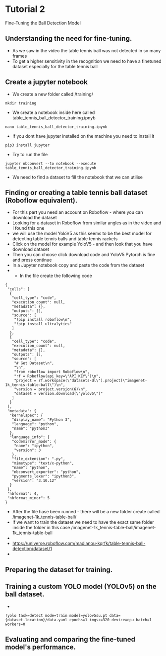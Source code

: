 # Tutorial 2
Fine-Tuning the Ball Detection Model

## Understanding the need for fine-tuning.
- As we saw in the video the table tennis ball was not detected in so many frames
- To get a higher sensitivity in the recognition we need to have a finetuned dataset especially for the table tennis ball
## Create a jupyter notebook
- We create a new folder called /training/
```
mkdir training
```
- We create a notebook inside here called table_tennis_ball_detector_training.ipnyb
```
nano table_tennis_ball_detector_training.ipynb
```
- If you dont have jupyter installed on the machine you need to install it
```
pip3 install jupyter
```
- Try to run the file
```
jupyter nbconvert --to notebook --execute table_tennis_ball_detector_training.ipynb

```
- We need to find a dataset to fill the notebook that we can utilise

## Finding or creating a table tennis ball dataset (Roboflow equivalent).
- For this part you need an account on Roboflow - where you can download the dataset
- Looking for a dataset in Roboflow from similar angles as in the video and I found this one
- we will use the model YoloV5 as this seems to be the best model for detecting table tennis balls and table tennis rackets
- Click on the model for example YoloV5 - and then look that you have download dataset
- Then you can choose click download code and YoloV5 Pytorch is fine and press continue
- In a Jupyter notebook copy and paste the code from the dataset
- - In the file create the following code 
```
{
 "cells": [
  {
   "cell_type": "code",
   "execution_count": null,
   "metadata": {},
   "outputs": [],
   "source": [
    "!pip install roboflow\n",
    "!pip install ultralytics"
   ]
  },
  {
   "cell_type": "code",
   "execution_count": null,
   "metadata": {},
   "outputs": [],
   "source": [
    "# Get Dataset\n",
    "\n",
    "from roboflow import Roboflow\n",
    "rf = Roboflow(api_key=\"API_KEY\")\n",
    "project = rf.workspace(\"datasets-dl\").project(\"imagenet-1k_tennis-table-ball\")\n",
    "version = project.version(6)\n",
    "dataset = version.download(\"yolov5\")"
   ]
  }
 ],
 "metadata": {
  "kernelspec": {
   "display_name": "Python 3",
   "language": "python",
   "name": "python3"
  },
  "language_info": {
   "codemirror_mode": {
    "name": "ipython",
    "version": 3
   },
   "file_extension": ".py",
   "mimetype": "text/x-python",
   "name": "python",
   "nbconvert_exporter": "python",
   "pygments_lexer": "ipython3",
   "version": "3.10.12"
  }
 },
 "nbformat": 4,
 "nbformat_minor": 5
}
```
- After the file hase been runned - there will be a new folder create called /imagenet-1k_tennis-table-ball/
- If we want to train the dataset we need to have the exact same folder inside the folder in this case /imagenet-1k_tennis-table-ball/imagenet-1k_tennis-table-ball
- 
- https://universe.roboflow.com/madianou-kqrfk/table-tennis-ball-detection/dataset/1
- 
## Preparing the dataset for training.
## Training a custom YOLO model (YOLOv5) on the ball dataset.
-
```
!yolo task=detect mode=train model=yolov5su.pt data={dataset.location}/data.yaml epochs=1 imgsz=320 device=cpu batch=1 workers=0
```
## Evaluating and comparing the fine-tuned model's performance.
